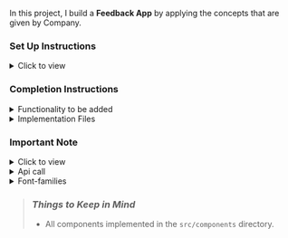 In this project, I build a **Feedback App** by applying the concepts that are given by Company.

### Set Up Instructions

<details>
<summary>Click to view</summary>

- Download dependencies by running `npm install`
- Start up the app using `npm start`
- install `npm axios`
- additionally install `npm install react-loader-spinner@4.0.0`
- install `npm install react-icons`
</details>

### Completion Instructions

<details>
<summary>Functionality to be added</summary>
<br/>

The app must have the following functionalities

- When Page is Opened, then make an API Call using axios.get method
- update the state using useState of method with responseData to feedackData, pass this feedackData to FeedbackItem Component   
- The `FeedbackItem` component receives the `feedackDetails` as a prop. It consists of the following properties
- in additionally used react-loader-spinner to show loading while api is fetching

  |     Key      |    Data Type     |
  | :----------: | :--------------: |

  |    Name   |      String   |
  | Company   |     String    |
  | Rating    |     Number    |
  | dateCreated |   String    |
  | Reviews   |     String    |
  | platform  |      String   |
  

</details>

<details>
<summary>Implementation Files</summary>
<br/>

Used these files to complete the implementation:

- `src/components/Feedback/index.js`
- `src/components/Feedback/index.css`
- `src/components/FeedbackItem/index.js`
- `src/components/FeedbackItem/index.css`
</details>

### Important Note

<details>
<summary>Click to view</summary>

<br/>

 - installed npm -axios to fetch the Api Data 
 - used async and await for consuming the response data while api fetching 

</details>

<details>
<summary>Api call</summary>
<br/>
- `https://admin.tomedes.com/api/v1/get-reviews?page=1`
</details>


<details>
<summary>Font-families</summary>

- Roboto
- Caveat 
- Bree Serif

</details>

> ### _Things to Keep in Mind_
>
> - All components implemented in the `src/components` directory.
